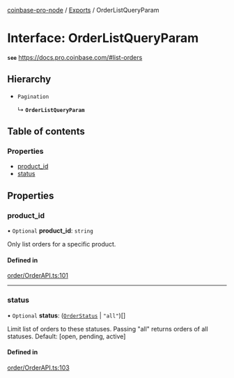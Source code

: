 [coinbase-pro-node](../README.md) / [Exports](../modules.md) / OrderListQueryParam

# Interface: OrderListQueryParam

**`see`** https://docs.pro.coinbase.com/#list-orders

## Hierarchy

- `Pagination`

  ↳ **`OrderListQueryParam`**

## Table of contents

### Properties

- [product_id](OrderListQueryParam.md#product_id)
- [status](OrderListQueryParam.md#status)

## Properties

### product_id

• `Optional` **product_id**: `string`

Only list orders for a specific product.

#### Defined in

[order/OrderAPI.ts:101](https://github.com/bennycode/coinbase-pro-node/blob/15253ed/src/order/OrderAPI.ts#L101)

---

### status

• `Optional` **status**: ([`OrderStatus`](../enums/OrderStatus.md) \| `"all"`)[]

Limit list of orders to these statuses. Passing "all" returns orders of all statuses. Default: [open, pending, active]

#### Defined in

[order/OrderAPI.ts:103](https://github.com/bennycode/coinbase-pro-node/blob/15253ed/src/order/OrderAPI.ts#L103)
